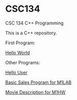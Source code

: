 # CSC134
CSC 134 C++ Programming

This is a C++ repository.

First Program:

 [Hello World](https://github.com/shawn-oberndorfer/CSC134/blob/main/M1T1_Hello_World.cpp)

Other Programs:

 [Hello User](https://github.com/shawn-oberndorfer/CSC134/blob/main/M1T1_Hello_User.cpp)

 [Basic Sales Program for M1LAB](https://github.com/shawn-oberndorfer/CSC134/blob/main/M1LAB.cpp)

 [Movie Description for M1HW](https://github.com/shawn-oberndorfer/CSC134/blob/main/M1HW1.cpp)